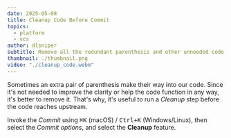```yaml
---
date: 2025-05-08
title: Cleanup Code Before Commit
topics:
  - platform
  - vcs
author: dlsniper
subtitle: Remove all the redundant parenthesis and other unneeded code before commit.
thumbnail: ./thumbnail.png
video: "./cleanup_code.webm"
---
```


Sometimes an extra pair of parenthesis make their way into our code. Since it's not needed to improve the clarity or help the code function in any way, it's better to remove it. That's why, it's useful to run a _Cleanup_ step before the code reaches upstream.

Invoke the _Commit_ using <kbd>⌘K</kbd> (macOS) / <kbd>Ctrl+K</kbd> (Windows/Linux), then select the _Commit options_, and select the **Cleanup** feature.
